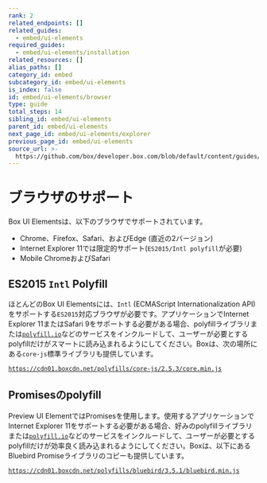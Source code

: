 ```yaml
---
rank: 2
related_endpoints: []
related_guides:
  - embed/ui-elements
required_guides:
  - embed/ui-elements/installation
related_resources: []
alias_paths: []
category_id: embed
subcategory_id: embed/ui-elements
is_index: false
id: embed/ui-elements/browser
type: guide
total_steps: 14
sibling_id: embed/ui-elements
parent_id: embed/ui-elements
next_page_id: embed/ui-elements/explorer
previous_page_id: embed/ui-elements
source_url: >-
  https://github.com/box/developer.box.com/blob/default/content/guides/embed/ui-elements/browser.md
---
```

# ブラウザのサポート

Box UI Elementsは、以下のブラウザでサポートされています。

* Chrome、Firefox、Safari、およびEdge (直近の2バージョン)
* Internet Explorer 11では限定的サポート(`ES2015/Intl polyfill`が必要)
* Mobile ChromeおよびSafari

## ES2015 `Intl` Polyfill

ほとんどのBox UI Elementsには、`Intl` (ECMAScript Internationalization API)をサポートする`ES2015`対応ブラウザが必要です。アプリケーションでInternet Explorer 11またはSafari 9をサポートする必要がある場合、polyfillライブラリまたは[`polyfill.io`](https://polyfill.io)などのサービスをインクルードして、ユーザーが必要とするpolyfillだけがスマートに読み込まれるようにしてください。Boxは、次の場所にある`core-js`標準ライブラリも提供しています。

[`https://cdn01.boxcdn.net/polyfills/core-js/2.5.3/core.min.js`][polyfill]

## Promisesのpolyfill

Preview UI ElementではPromisesを使用します。使用するアプリケーションでInternet Explorer 11をサポートする必要がある場合、好みのpolyfillライブラリまたは[`polyfill.io`](https://polyfill.io)などのサービスをインクルードして、ユーザーが必要とするpolyfillだけが効率良く読み込まれるようにしてください。Boxは、以下にあるBluebird Promiseライブラリのコピーも提供しています。

[`https://cdn01.boxcdn.net/polyfills/bluebird/3.5.1/bluebird.min.js`][bluebird]

[polyfill]: https://cdn01.boxcdn.net/polyfills/core-js/2.5.3/core.min.js

[bluebird]: https://cdn01.boxcdn.net/polyfills/bluebird/3.5.1/bluebird.min.js
